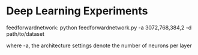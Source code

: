 # Deep Learning Experiments

feedforwardnetwork: python feedforwardnetwork.py -a 3072,768,384,2 -d path/to/dataset

where -a, the architecture settings denote the number of neurons per layer

